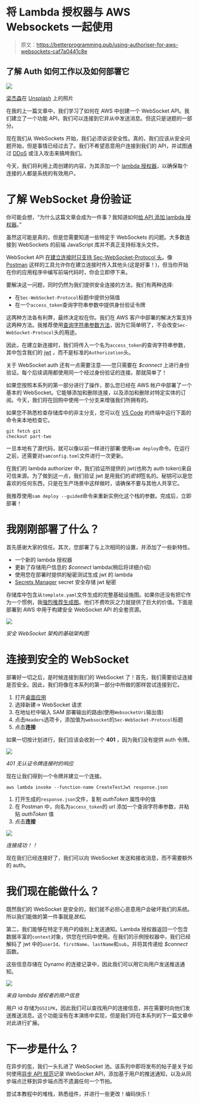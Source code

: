 # 将 Lambda 授权器与 AWS Websockets 一起使用

> 原文：<https://betterprogramming.pub/using-authoriser-for-aws-websockets-caf7a0441c8e>

## 了解 Auth 如何工作以及如何部署它

![](img/b2fccd01f70bc2bfce54b798813cb272.png)

[梁杰森](https://unsplash.com/@ninjason?utm_source=unsplash&utm_medium=referral&utm_content=creditCopyText)在 [Unsplash](https://unsplash.com/s/photos/chat?utm_source=unsplash&utm_medium=referral&utm_content=creditCopyText) 上的照片

在我的上一篇文章中，我们学习了如何在 AWS 中创建一个 WebSocket API。我们建立了一个功能 API，我们可以连接到它并从中发送消息。但这只是谜题的一部分。

现在我们从 WebSockets 开始，我们必须谈谈安全性。真的，我们应该从安全问题开始，但是事情已经过去了。我们不希望恶意用户连接到我们的 API，并试图通过 [DDoS](https://www.cloudflare.com/learning/ddos/what-is-a-ddos-attack/) 或注入攻击来搞垮我们。

今天，我们将利用上周创建的内容，为其添加一个 [lambda 授权器](https://docs.aws.amazon.com/apigateway/latest/developerguide/apigateway-use-lambda-authorizer.html)，以确保每个连接的人都是系统的有效用户。

# 了解 WebSocket 身份验证

你可能会想，“为什么这篇文章会成为一件事？我知道如何[给 API 添加 lambda 授权器](https://levelup.gitconnected.com/build-auth-once-with-a-shared-lambda-authorizer-9936dc7e7897)。”

虽然这可能是真的，但是您需要知道一些特定于 WebSockets 的问题。大多数连接到 WebSockets 的前端 JavaScript 库并不真正支持标准头文件。

WebSocket API [在建立连接时只支持 Sec-WebSocket-Protocol 头](https://html.spec.whatwg.org/multipage/web-sockets.html#network)。像 [Postman](https://www.postman.com) 这样的工具允许你在建立连接时传入其他头(这是好事！)，但当你开始在你的应用程序中编写前端代码时，你会立即停下来。

要解决这一问题，同时仍然为我们提供安全连接的方法，我们有两种选择:

*   在`Sec-WebSocket-Protocol`标题中提供分隔值
*   在一个`access_token`查询字符串参数中提供身份验证令牌

这两种方法各有利弊，最终决定权在你。我们在 AWS 客户中部署的解决方案支持这两种方法。我推荐使用[查询字符串参数方法](https://faqs.ably.com/is-it-secure-to-send-the-access_token-as-part-of-the-websocket-url-query-params)，因为它简单明了，不会改变`Sec-WebSocket-Protocol`头的用途。

因此，在建立新连接时，我们将传入一个名为`access_token`的查询字符串参数，其中包含我们的 [jwt](https://jwt.io/) ，而不是标准的`Authorization`头。

关于 WebSocket auth 还有一点需要注意——您只需要在 *$connect* 上进行身份验证。每个后续调用都使用同一个经过身份验证的连接。那就简单了！

如果您按照本系列的第一部分进行了操作，那么您已经在 AWS 帐户中部署了一个基本的 WebSocket。它能够添加和删除连接，以及添加和删除对特定实体的订阅。今天，我们将在回购中使用一个分支来增强我们所拥有的。

如果您不熟悉检查存储库中的非主分支，您可以在 [VS Code](https://code.visualstudio.com/) 的终端中运行下面的命令来本地检查它。

```
git fetch git 
checkout part-two
```

一旦本地有了源代码，就可以像以前一样进行部署:使用`sam deploy`命令。在运行之前，还需要对`samconfig.toml`文件进行一次更新。

在我们的 lambda authorizer 中，我们验证所提供的 jwt(也称为 auth token)来自可信来源。为了做到这一点，我们验证 jwt 是用我们的*密钥*签名的。秘钥可以是您喜欢的任何东西，只是在生产场景中这样做时，请确保不要与其他人共享它。

我推荐使用`sam deploy --guided`命令来重新实例化这个栈的参数。完成后，立即部署！

# 我刚刚部署了什么？

首先感谢大家的信任。其次，您部署了与上次相同的设置，并添加了一些新特性。

*   一个新的 lambda 授权器
*   更新了存储用户信息的 *$connect* lambda(稍后将详细介绍)
*   使用您在部署时提供的秘密测试生成 jwt 的 lambda
*   [Secrets Manager](https://aws.amazon.com/secrets-manager/) secret 安全存储 jwt 秘密

存储库中包含从`template.yaml`文件生成的完整基础设施图。如果你还没有把它作为一个惯例，我[强烈推荐生成图](/how-and-why-you-should-start-generating-your-serverless-infrastructure-diagrams-49cfd4568935)。他们不费吹灰之力就提供了巨大的价值。下面是部署到 AWS 中用于构建安全 WebSocket API 的全套资源。

![](img/7d782d0578ae10496c2b1429442a8d10.png)

*安全 WebSocket 架构的基础架构图*

# 连接到安全的 WebSocket

部署好一切之后，是时候连接到我们的 WebSocket 了！首先，我们需要验证连接是否安全。因此，我们将像在本系列的第一部分中所做的那样尝试连接到它。

1.  打开[桌面应用](https://www.postman.com/downloads/)
2.  选择新建-> WebSocket 请求
3.  在地址栏中输入 SAM 部署输出的路由(使用`WebsocketUri`输出值)
4.  点击`Headers`选项卡，添加值为`websocket`的`Sec-WebSocket-Protocol`标题
5.  点击**连接**

如果一切按计划进行，我们应该会收到一个 **401** ，因为我们没有提供 auth 令牌。

![](img/6dc6c4007e98e524cfddad3e1d5b2285.png)

*401 无认证令牌连接时的响应*

现在让我们得到一个令牌并建立一个连接。

```
aws lambda invoke --function-name CreateTestJwt response.json
```

1.  打开生成的`response.json`文件，复制 *authToken* 属性中的值
2.  在 Postman 中，向名为`access_token`的 url 添加一个查询字符串参数，并粘贴 *authToken* 值
3.  点击**连接**

![](img/13f76e385b9ab3359e29c358575e811a.png)

*连接成功！！*

现在我们已经连接好了，我们可以向 WebSocket 发送和接收消息，而不需要额外的 auth。

# 我们现在能做什么？

既然我们的 WebSocket 是安全的，我们就不必担心恶意用户会破坏我们的系统。所以我们能做的第一件事就是*放松*。

第二，我们能够在特定于用户的级别上发送通知。Lambda 授权器返回一个包含数据丰富的`context`对象，供您在代码中使用。在我们的示例授权器中，我们已经解码了 jwt 中的`userId`、`firstName`、`lastName`和`sub`，并将其传递给 *$connect* 函数。

这些信息存储在 Dynamo 的连接记录中，因此我们可以用它向用户发送推送通知。

![](img/aa4db0027c427ce2677759024d56b166.png)

*来自 lambda 授权者的用户信息*

用户 id 存储为`GSI1PK`，因此我们可以查找用户的连接信息，并在需要时向他们发送推送消息。这个功能没有在本演练中实现，但是我们将在本系列的下一篇文章中对此进行扩展。

# 下一步是什么？

在异步的[年](/and-the-2022-word-of-the-year-for-programmers-is-3605dc1bd698)，我们一头扎进了 WebSocket 池。该系列中即将发布的帖子是关于如何使用[异步 API 规范](https://www.asyncapi.com/)记录 WebSocket API，添加基于用户的推送通知，以及从同步端点迁移到异步端点而不遗漏任何一个节拍。

尝试本教程中的堆栈，熟悉组件，并进行一些更改！编码快乐！